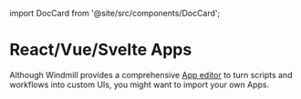 import DocCard from '@site/src/components/DocCard';

# React/Vue/Svelte Apps

Although Windmill provides a comprehensive [App editor](../getting_started/7_apps_quickstart/index.md) to turn scripts and workflows into custom UIs, you might want to import your own Apps.

<div class="grid grid-cols-2 gap-6 mb-4">
  <DocCard
 	  title="React App Import"
 	  description="Import your own Apps in React."
 	  href="/docs/react_vue_svelte_apps/react"
  />
</div>
